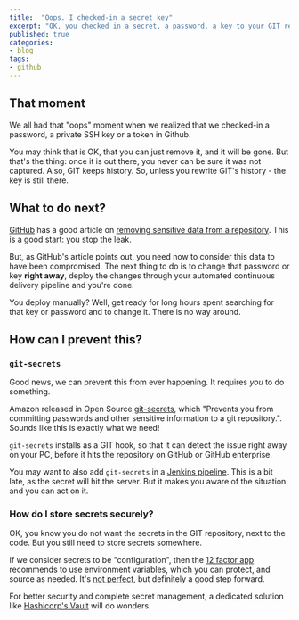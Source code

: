 ```yaml
---
title:  "Oops. I checked-in a secret key"
excerpt: "OK, you checked in a secret, a password, a key to your GIT repository. That's not good. Now what?"
published: true
categories:
- blog
tags:
- github
---
```


## That moment

We all had that "oops" moment when we realized that we checked-in a password, a
private SSH key or a token in Github. 

You may think that is OK, that you can just remove it, and it will be gone. But
that's the thing: once it is out there, you never can be sure it was not
captured. Also, GIT keeps history. So, unless you rewrite GIT's history - the
key is still there.

## What to do next?

[GitHub](https://github.com/) has a good article on [removing sensitive data
from a
repository](https://help.github.com/articles/removing-sensitive-data-from-a-repository/).
This is a good start: you stop the leak. 

But, as GitHub's article points out, you need now to consider this data to have
been compromised. The next thing to do is to change that password or key **right
away**, deploy the changes through your automated continuous delivery pipeline and
you're done.

You deploy manually? Well, get ready for long hours spent searching for that key
or password and to change it. There is no way around.

## How can I prevent this?

### `git-secrets`

Good news, we can prevent this from ever happening. It requires *you* to do something.

Amazon released in Open Source
[git-secrets](https://github.com/awslabs/git-secrets), which "Prevents you from
committing passwords and other sensitive information to a git repository.".
Sounds like this is exactly what we need!

`git-secrets` installs as a GIT hook, so that it can detect the issue right away
on your PC, before it hits the repository on GitHub or GitHub enterprise.

You may want to also add `git-secrets` in a [Jenkins
pipeline](https://jenkins.io/doc/book/pipeline/jenkinsfile/). 
This is a bit late, as the secret will hit the server. But it makes you aware
of the situation and you can act on it.

### How do I store secrets securely?

OK, you know you do not want the secrets in the GIT repository, next to the
code. But you still need to store secrets somewhere. 

If we consider secrets to be "configuration", then the [12 factor
app](https://12factor.net/config) recommends to use environment variables, which
you can protect, and source as needed. It's [not
perfect](http://movingfast.io/articles/environment-variables-considered-harmful/),
but definitely a good step forward.

For better security and complete secret management, a dedicated solution like 
 [Hashicorp's Vault](https://github.com/hashicorp/vault) will do wonders.
